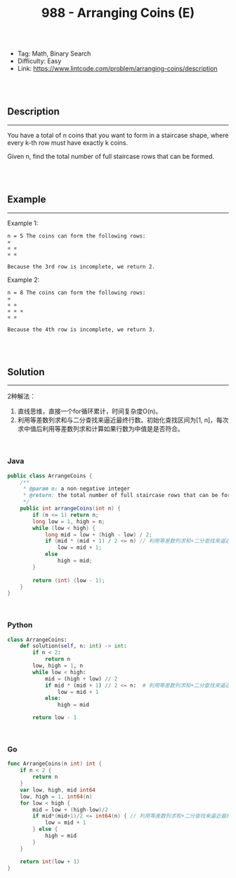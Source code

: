 # <center>988 - Arranging Coins (E)</center> 



<br></br>

* Tag: Math, Binary Search
* Difficulty: Easy
* Link: https://www.lintcode.com/problem/arranging-coins/description

<br></br>



## Description
----
You have a total of n coins that you want to form in a staircase shape, where every k-th row must have exactly k coins.

Given n, find the total number of full staircase rows that can be formed.

<br></br>



## Example
----
Example 1:
```
n = 5 The coins can form the following rows:
¤
¤ ¤
¤ ¤

Because the 3rd row is incomplete, we return 2.
```

Example 2:
```
n = 8 The coins can form the following rows:
¤
¤ ¤
¤ ¤ ¤
¤ ¤

Because the 4th row is incomplete, we return 3.
```

<br></br>



## Solution
----
2种解法：
1. 直线思维，直接一个for循环累计，时间复杂度O(n)。
2. 利用等差数列求和与二分查找来逼近最终行数。初始化查找区间为[1, n]，每次求中值后利用等差数列求和计算如果行数为中值是是否符合。

<br>


### Java
```java
public class ArrangeCoins {
	/**
     * @param n: a non-negative integer
     * @return: the total number of full staircase rows that can be formed
     */
    public int arrangeCoins(int n) {
    	if (n <= 1) return n;
    	long low = 1, high = n;
    	while (low < high) {
    		long mid = low + (high - low) / 2;
    		if (mid * (mid + 1) / 2 <= n) // 利用等差数列求和+二分查找来逼近最终行数。
    			low = mid + 1;
    		else
    			high = mid;
    	}
    	
    	return (int) (low - 1);
    }
}
```

<br>


### Python
```python
class ArrangeCoins:
    def solution(self, n: int) -> int:
        if n < 2:
            return n
        low, high = 1, n
        while low < high:
            mid = (high + low) // 2
            if mid * (mid + 1) // 2 <= n:  # 利用等差数列求和+二分查找来逼近最终行数。
                low = mid + 1
            else:
                high = mid

        return low - 1
```

<br>


### Go
```go
func ArrangeCoins(n int) int {
	if n < 2 {
		return n
	}
	var low, high, mid int64
	low, high = 1, int64(n)
	for low < high {
		mid = low + (high-low)/2
		if mid*(mid+1)/2 <= int64(n) { // 利用等差数列求和+二分查找来逼近最终行数。
			low = mid + 1
		} else {
			high = mid
		}
	}

	return int(low + 1)
}
```
